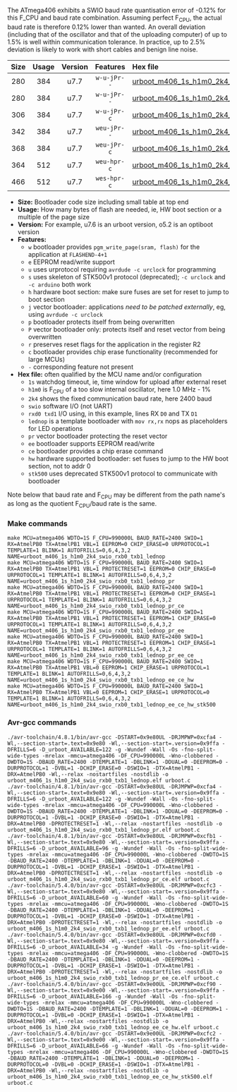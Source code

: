 The ATmega406 exhibits a SWIO baud rate quantisation error of -0.12% for this F_CPU and baud rate combination. Assuming perfect F<sub>CPU</sub>, the actual baud rate is therefore 0.12% lower than wanted. An overall deviation (including that of the oscillator and that of the uploading computer) of up to 1.5% is well within communication tolerance. In practice, up to 2.5% deviation is likely to work with short cables and benign line noise.

|Size|Usage|Version|Features|Hex file|
|:-:|:-:|:-:|:-:|:--|
|280|384|u7.7|`w-u-jPr--`|[urboot_m406_1s_h1m0_2k4_swio_rxb0_txb1_lednop.hex](https://raw.githubusercontent.com/stefanrueger/urboot.hex/main/mcus/atmega406/watchdog_1_s/internal_oscillator-1%25/%2B1m000000_hz/%2B%2B%2B2k4_baud/swio_rxb0_txb1/lednop/urboot_m406_1s_h1m0_2k4_swio_rxb0_txb1_lednop.hex)|
|280|384|u7.7|`w-u-jPr--`|[urboot_m406_1s_h1m0_2k4_swio_rxb0_txb1_lednop_pr.hex](https://raw.githubusercontent.com/stefanrueger/urboot.hex/main/mcus/atmega406/watchdog_1_s/internal_oscillator-1%25/%2B1m000000_hz/%2B%2B%2B2k4_baud/swio_rxb0_txb1/lednop/urboot_m406_1s_h1m0_2k4_swio_rxb0_txb1_lednop_pr.hex)|
|306|384|u7.7|`w-u-jPr-c`|[urboot_m406_1s_h1m0_2k4_swio_rxb0_txb1_lednop_pr_ce.hex](https://raw.githubusercontent.com/stefanrueger/urboot.hex/main/mcus/atmega406/watchdog_1_s/internal_oscillator-1%25/%2B1m000000_hz/%2B%2B%2B2k4_baud/swio_rxb0_txb1/lednop/urboot_m406_1s_h1m0_2k4_swio_rxb0_txb1_lednop_pr_ce.hex)|
|342|384|u7.7|`weu-jPr--`|[urboot_m406_1s_h1m0_2k4_swio_rxb0_txb1_lednop_pr_ee.hex](https://raw.githubusercontent.com/stefanrueger/urboot.hex/main/mcus/atmega406/watchdog_1_s/internal_oscillator-1%25/%2B1m000000_hz/%2B%2B%2B2k4_baud/swio_rxb0_txb1/lednop/urboot_m406_1s_h1m0_2k4_swio_rxb0_txb1_lednop_pr_ee.hex)|
|368|384|u7.7|`weu-jPr-c`|[urboot_m406_1s_h1m0_2k4_swio_rxb0_txb1_lednop_pr_ee_ce.hex](https://raw.githubusercontent.com/stefanrueger/urboot.hex/main/mcus/atmega406/watchdog_1_s/internal_oscillator-1%25/%2B1m000000_hz/%2B%2B%2B2k4_baud/swio_rxb0_txb1/lednop/urboot_m406_1s_h1m0_2k4_swio_rxb0_txb1_lednop_pr_ee_ce.hex)|
|364|512|u7.7|`weu-hpr-c`|[urboot_m406_1s_h1m0_2k4_swio_rxb0_txb1_lednop_ee_ce_hw.hex](https://raw.githubusercontent.com/stefanrueger/urboot.hex/main/mcus/atmega406/watchdog_1_s/internal_oscillator-1%25/%2B1m000000_hz/%2B%2B%2B2k4_baud/swio_rxb0_txb1/lednop/urboot_m406_1s_h1m0_2k4_swio_rxb0_txb1_lednop_ee_ce_hw.hex)|
|466|512|u7.7|`wes-hpr-c`|[urboot_m406_1s_h1m0_2k4_swio_rxb0_txb1_lednop_ee_ce_hw_stk500.hex](https://raw.githubusercontent.com/stefanrueger/urboot.hex/main/mcus/atmega406/watchdog_1_s/internal_oscillator-1%25/%2B1m000000_hz/%2B%2B%2B2k4_baud/swio_rxb0_txb1/lednop/urboot_m406_1s_h1m0_2k4_swio_rxb0_txb1_lednop_ee_ce_hw_stk500.hex)|

- **Size:** Bootloader code size including small table at top end
- **Usage:** How many bytes of flash are needed, ie, HW boot section or a multiple of the page size
- **Version:** For example, u7.6 is an urboot version, o5.2 is an optiboot version
- **Features:**
  + `w` bootloader provides `pgm_write_page(sram, flash)` for the application at `FLASHEND-4+1`
  + `e` EEPROM read/write support
  + `u` uses urprotocol requiring `avrdude -c urclock` for programming
  + `s` uses skeleton of STK500v1 protocol (deprecated); `-c urclock` and `-c arduino` both work
  + `h` hardware boot section: make sure fuses are set for reset to jump to boot section
  + `j` vector bootloader: applications *need to be patched externally*, eg, using `avrdude -c urclock`
  + `p` bootloader protects itself from being overwritten
  + `P` vector bootloader only: protects itself and reset vector from being overwritten
  + `r` preserves reset flags for the application in the register R2
  + `c` bootloader provides chip erase functionality (recommended for large MCUs)
  + `-` corresponding feature not present
- **Hex file:** often qualified by the MCU name and/or configuration
  + `1s` watchdog timeout, ie, time window for upload after external reset
  + `h1m0` is F<sub>CPU</sub> of a too slow internal oscillator, here 1.0 MHz - 1%
  + `2k4` shows the fixed communication baud rate, here 2400 baud
  + `swio` software I/O (not UART)
  + `rxd0 txd1` I/O using, in this example, lines RX `D0` and TX `D1`
  + `lednop` is a template bootloader with `mov rx,rx` nops as placeholders for LED operations
  + `pr` vector bootloader protecting the reset vector
  + `ee` bootloader supports EEPROM read/write
  + `ce` bootloader provides a chip erase command
  + `hw` hardware supported bootloader: set fuses to jump to the HW boot section, not to addr 0
  + `stk500` uses deprecated STK500v1 protocol to communicate with bootloader


Note below that baud rate and F<sub>CPU</sub> may be different from the path name's as long as the quotient F<sub>CPU</sub>/baud rate is the same.

### Make commands
```
make MCU=atmega406 WDTO=1S F_CPU=990000L BAUD_RATE=2400 SWIO=1 RX=AtmelPB0 TX=AtmelPB1 VBL=1 EEPROM=0 CHIP_ERASE=0 URPROTOCOL=1 TEMPLATE=1 BLINK=1 AUTOFRILLS=0,6,4,3,2 NAME=urboot_m406_1s_h1m0_2k4_swio_rxb0_txb1_lednop
make MCU=atmega406 WDTO=1S F_CPU=990000L BAUD_RATE=2400 SWIO=1 RX=AtmelPB0 TX=AtmelPB1 VBL=1 PROTECTRESET=1 EEPROM=0 CHIP_ERASE=0 URPROTOCOL=1 TEMPLATE=1 BLINK=1 AUTOFRILLS=0,6,4,3,2 NAME=urboot_m406_1s_h1m0_2k4_swio_rxb0_txb1_lednop_pr
make MCU=atmega406 WDTO=1S F_CPU=990000L BAUD_RATE=2400 SWIO=1 RX=AtmelPB0 TX=AtmelPB1 VBL=1 PROTECTRESET=1 EEPROM=0 CHIP_ERASE=1 URPROTOCOL=1 TEMPLATE=1 BLINK=1 AUTOFRILLS=0,6,4,3,2 NAME=urboot_m406_1s_h1m0_2k4_swio_rxb0_txb1_lednop_pr_ce
make MCU=atmega406 WDTO=1S F_CPU=990000L BAUD_RATE=2400 SWIO=1 RX=AtmelPB0 TX=AtmelPB1 VBL=1 PROTECTRESET=1 EEPROM=1 CHIP_ERASE=0 URPROTOCOL=1 TEMPLATE=1 BLINK=1 AUTOFRILLS=0,6,4,3,2 NAME=urboot_m406_1s_h1m0_2k4_swio_rxb0_txb1_lednop_pr_ee
make MCU=atmega406 WDTO=1S F_CPU=990000L BAUD_RATE=2400 SWIO=1 RX=AtmelPB0 TX=AtmelPB1 VBL=1 PROTECTRESET=1 EEPROM=1 CHIP_ERASE=1 URPROTOCOL=1 TEMPLATE=1 BLINK=1 AUTOFRILLS=0,6,4,3,2 NAME=urboot_m406_1s_h1m0_2k4_swio_rxb0_txb1_lednop_pr_ee_ce
make MCU=atmega406 WDTO=1S F_CPU=990000L BAUD_RATE=2400 SWIO=1 RX=AtmelPB0 TX=AtmelPB1 VBL=0 EEPROM=1 CHIP_ERASE=1 URPROTOCOL=1 TEMPLATE=1 BLINK=1 AUTOFRILLS=0,6,4,3,2 NAME=urboot_m406_1s_h1m0_2k4_swio_rxb0_txb1_lednop_ee_ce_hw
make MCU=atmega406 WDTO=1S F_CPU=990000L BAUD_RATE=2400 SWIO=1 RX=AtmelPB0 TX=AtmelPB1 VBL=0 EEPROM=1 CHIP_ERASE=1 URPROTOCOL=0 TEMPLATE=1 BLINK=1 AUTOFRILLS=0,6,4,3,2 NAME=urboot_m406_1s_h1m0_2k4_swio_rxb0_txb1_lednop_ee_ce_hw_stk500
```

### Avr-gcc commands
```
./avr-toolchain/4.8.1/bin/avr-gcc -DSTART=0x9e80UL -DRJMPWP=0xcfa4 -Wl,--section-start=.text=0x9e80 -Wl,--section-start=.version=0x9ffa -DFRILLS=6 -D_urboot_AVAILABLE=122 -g -Wundef -Wall -Os -fno-split-wide-types -mrelax -mmcu=atmega406 -DF_CPU=990000L -Wno-clobbered -DWDTO=1S -DBAUD_RATE=2400 -DTEMPLATE=1 -DBLINK=1 -DDUAL=0 -DEEPROM=0 -DURPROTOCOL=1 -DVBL=1 -DCHIP_ERASE=0 -DSWIO=1 -DTX=AtmelPB1 -DRX=AtmelPB0 -Wl,--relax -nostartfiles -nostdlib -o urboot_m406_1s_h1m0_2k4_swio_rxb0_txb1_lednop.elf urboot.c
./avr-toolchain/4.8.1/bin/avr-gcc -DSTART=0x9e80UL -DRJMPWP=0xcfa4 -Wl,--section-start=.text=0x9e80 -Wl,--section-start=.version=0x9ffa -DFRILLS=6 -D_urboot_AVAILABLE=122 -g -Wundef -Wall -Os -fno-split-wide-types -mrelax -mmcu=atmega406 -DF_CPU=990000L -Wno-clobbered -DWDTO=1S -DBAUD_RATE=2400 -DTEMPLATE=1 -DBLINK=1 -DDUAL=0 -DEEPROM=0 -DURPROTOCOL=1 -DVBL=1 -DCHIP_ERASE=0 -DSWIO=1 -DTX=AtmelPB1 -DRX=AtmelPB0 -DPROTECTRESET=1 -Wl,--relax -nostartfiles -nostdlib -o urboot_m406_1s_h1m0_2k4_swio_rxb0_txb1_lednop_pr.elf urboot.c
./avr-toolchain/4.8.1/bin/avr-gcc -DSTART=0x9e80UL -DRJMPWP=0xcfb1 -Wl,--section-start=.text=0x9e80 -Wl,--section-start=.version=0x9ffa -DFRILLS=6 -D_urboot_AVAILABLE=96 -g -Wundef -Wall -Os -fno-split-wide-types -mrelax -mmcu=atmega406 -DF_CPU=990000L -Wno-clobbered -DWDTO=1S -DBAUD_RATE=2400 -DTEMPLATE=1 -DBLINK=1 -DDUAL=0 -DEEPROM=0 -DURPROTOCOL=1 -DVBL=1 -DCHIP_ERASE=1 -DSWIO=1 -DTX=AtmelPB1 -DRX=AtmelPB0 -DPROTECTRESET=1 -Wl,--relax -nostartfiles -nostdlib -o urboot_m406_1s_h1m0_2k4_swio_rxb0_txb1_lednop_pr_ce.elf urboot.c
./avr-toolchain/5.4.0/bin/avr-gcc -DSTART=0x9e80UL -DRJMPWP=0xcfc3 -Wl,--section-start=.text=0x9e80 -Wl,--section-start=.version=0x9ffa -DFRILLS=6 -D_urboot_AVAILABLE=60 -g -Wundef -Wall -Os -fno-split-wide-types -mrelax -mmcu=atmega406 -DF_CPU=990000L -Wno-clobbered -DWDTO=1S -DBAUD_RATE=2400 -DTEMPLATE=1 -DBLINK=1 -DDUAL=0 -DEEPROM=1 -DURPROTOCOL=1 -DVBL=1 -DCHIP_ERASE=0 -DSWIO=1 -DTX=AtmelPB1 -DRX=AtmelPB0 -DPROTECTRESET=1 -Wl,--relax -nostartfiles -nostdlib -o urboot_m406_1s_h1m0_2k4_swio_rxb0_txb1_lednop_pr_ee.elf urboot.c
./avr-toolchain/5.4.0/bin/avr-gcc -DSTART=0x9e80UL -DRJMPWP=0xcfd0 -Wl,--section-start=.text=0x9e80 -Wl,--section-start=.version=0x9ffa -DFRILLS=6 -D_urboot_AVAILABLE=34 -g -Wundef -Wall -Os -fno-split-wide-types -mrelax -mmcu=atmega406 -DF_CPU=990000L -Wno-clobbered -DWDTO=1S -DBAUD_RATE=2400 -DTEMPLATE=1 -DBLINK=1 -DDUAL=0 -DEEPROM=1 -DURPROTOCOL=1 -DVBL=1 -DCHIP_ERASE=1 -DSWIO=1 -DTX=AtmelPB1 -DRX=AtmelPB0 -DPROTECTRESET=1 -Wl,--relax -nostartfiles -nostdlib -o urboot_m406_1s_h1m0_2k4_swio_rxb0_txb1_lednop_pr_ee_ce.elf urboot.c
./avr-toolchain/5.4.0/bin/avr-gcc -DSTART=0x9e00UL -DRJMPWP=0xcf90 -Wl,--section-start=.text=0x9e00 -Wl,--section-start=.version=0x9ffa -DFRILLS=6 -D_urboot_AVAILABLE=166 -g -Wundef -Wall -Os -fno-split-wide-types -mrelax -mmcu=atmega406 -DF_CPU=990000L -Wno-clobbered -DWDTO=1S -DBAUD_RATE=2400 -DTEMPLATE=1 -DBLINK=1 -DDUAL=0 -DEEPROM=1 -DURPROTOCOL=1 -DVBL=0 -DCHIP_ERASE=1 -DSWIO=1 -DTX=AtmelPB1 -DRX=AtmelPB0 -Wl,--relax -nostartfiles -nostdlib -o urboot_m406_1s_h1m0_2k4_swio_rxb0_txb1_lednop_ee_ce_hw.elf urboot.c
./avr-toolchain/5.4.0/bin/avr-gcc -DSTART=0x9e00UL -DRJMPWP=0xcfc2 -Wl,--section-start=.text=0x9e00 -Wl,--section-start=.version=0x9ffa -DFRILLS=6 -D_urboot_AVAILABLE=66 -g -Wundef -Wall -Os -fno-split-wide-types -mrelax -mmcu=atmega406 -DF_CPU=990000L -Wno-clobbered -DWDTO=1S -DBAUD_RATE=2400 -DTEMPLATE=1 -DBLINK=1 -DDUAL=0 -DEEPROM=1 -DURPROTOCOL=0 -DVBL=0 -DCHIP_ERASE=1 -DSWIO=1 -DTX=AtmelPB1 -DRX=AtmelPB0 -Wl,--relax -nostartfiles -nostdlib -o urboot_m406_1s_h1m0_2k4_swio_rxb0_txb1_lednop_ee_ce_hw_stk500.elf urboot.c
```

